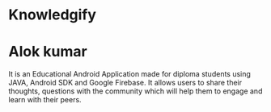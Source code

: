 # Knowledgify
# Alok kumar

It is an Educational Android Application made for diploma students using JAVA, Android SDK and Google Firebase. It allows users to share their thoughts, questions with the community which will help them to engage and learn with their peers.  
